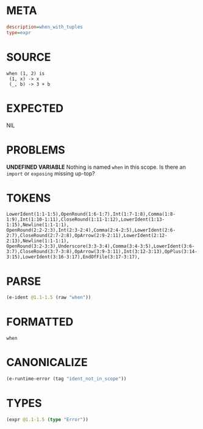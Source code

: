 # META
~~~ini
description=when_with_tuples
type=expr
~~~
# SOURCE
~~~roc
when (1, 2) is
 (1, x) -> x
 (_, b) -> 3 + b
~~~
# EXPECTED
NIL
# PROBLEMS
**UNDEFINED VARIABLE**
Nothing is named `when` in this scope.
Is there an `import` or `exposing` missing up-top?

# TOKENS
~~~zig
LowerIdent(1:1-1:5),OpenRound(1:6-1:7),Int(1:7-1:8),Comma(1:8-1:9),Int(1:10-1:11),CloseRound(1:11-1:12),LowerIdent(1:13-1:15),Newline(1:1-1:1),
OpenRound(2:2-2:3),Int(2:3-2:4),Comma(2:4-2:5),LowerIdent(2:6-2:7),CloseRound(2:7-2:8),OpArrow(2:9-2:11),LowerIdent(2:12-2:13),Newline(1:1-1:1),
OpenRound(3:2-3:3),Underscore(3:3-3:4),Comma(3:4-3:5),LowerIdent(3:6-3:7),CloseRound(3:7-3:8),OpArrow(3:9-3:11),Int(3:12-3:13),OpPlus(3:14-3:15),LowerIdent(3:16-3:17),EndOfFile(3:17-3:17),
~~~
# PARSE
~~~clojure
(e-ident @1.1-1.5 (raw "when"))
~~~
# FORMATTED
~~~roc
when
~~~
# CANONICALIZE
~~~clojure
(e-runtime-error (tag "ident_not_in_scope"))
~~~
# TYPES
~~~clojure
(expr @1.1-1.5 (type "Error"))
~~~
